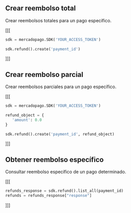 ## Crear reembolso total

Crear reembolsos totales para un pago específico. 

[[[
```python
sdk = mercadopago.SDK('YOUR_ACCESS_TOKEN')
 
sdk.refund().create('payment_id')
```
]]]

## Crear reembolso parcial

Crear reembolsos parciales para un pago específico.

[[[
```python
sdk = mercadopago.SDK('YOUR_ACCESS_TOKEN')
 
refund_object = {
   'amount': 0.0
}
 
sdk.refund().create('payment_id', refund_object)
```
]]]

## Obtener reembolso específico

Consultar reembolso específico de un pago determinado.

[[[
```python
refunds_response = sdk.refund().list_all(payment_id)
refunds = refunds_response["response"]
```
]]]